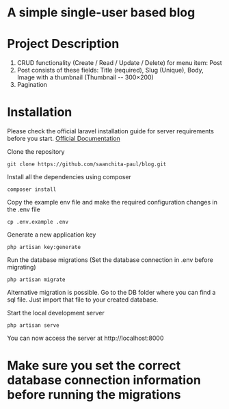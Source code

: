 # A simple single-user based blog
# Project Description
<ol>
 <li> CRUD functionality (Create / Read / Update / Delete) for menu item: Post</li>
 <li>Post consists of these fields: Title (required), Slug (Unique), Body, Image with a thumbnail (Thumbnail -- 300×200)</li>
 <li>Pagination</li>
</ol>

# Installation

Please check the official laravel installation guide for server requirements before you start.
<a href="https://laravel.com/docs/8.x/installation">Official Documentation</a>

Clone the repository
```
git clone https://github.com/saanchita-paul/blog.git

```

Install all the dependencies using composer

```
composer install

```
Copy the example env file and make the required configuration changes in the .env file

```
cp .env.example .env

```
Generate a new application key

```
php artisan key:generate

```
Run the database migrations (Set the database connection in .env before migrating)

```
php artisan migrate

```
Alternative migration is possible. Go to the DB folder where you can find a sql file. Just import that file to your created database.

Start the local development server

```
php artisan serve

```
You can now access the server at http://localhost:8000

# Make sure you set the correct database connection information before running the migrations

